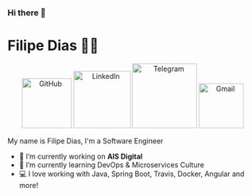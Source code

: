 ### Hi there 👋

# Filipe Dias :man_technologist:


<p align="center">
  <a href="https://github.com/filypsdias"><img src="https://img.shields.io/badge/-Github-000?style=flat-square&logo=Github&logoColor=white&link=https://github.com/filypsdias)" alt="GitHub" width="100"></a>
  <a href="https://www.linkedin.com/in/filipe-dias-633403151/"><img src="https://img.shields.io/badge/-LinkedIn-blue?style=flat-square&logo=Linkedin&logoColor=white&link=https://www.linkedin.com/in/filipe-dias-633403151/)" alt="LinkedIn" width="115"></a>
  <a href="https://t.me/filypsdias"><img src="https://img.shields.io/badge/-Telegram-1ca0f1?style=flat-square&labelColor=1ca0f1&logo=telegram&logoColor=white&link=https://t.me/filypsdias)" alt="Telegram" width="130"></a>
  <a href="mailto:filipedias1708@gmail.com"><img src="https://img.shields.io/badge/-Gmail-c14438?style=flat-square&logo=Gmail&logoColor=white&link=mailto:filipedias1708@gmail.com)" alt="Gmail" width="90"></a>
</p>

My name is Filipe Dias, I'm a Software Engineer

- 🔭 I’m currently working on **AIS Digital**
- 🌱 I’m currently learning DevOps & Microservices Culture 
- 💻 I love working with Java, Spring Boot, Travis, Docker, Angular and more!
